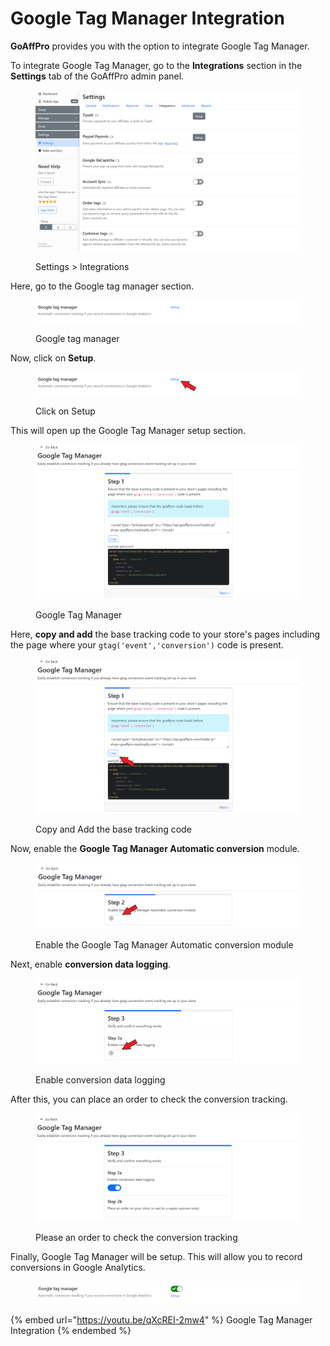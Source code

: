 # Google Tag Manager Integration

**GoAffPro** provides you with the option to integrate Google Tag Manager.

To integrate Google Tag Manager, go to the **Integrations** section in the **Settings** tab of the GoAffPro admin panel.

<figure><img src="../../.gitbook/assets/image (3595).png" alt=""><figcaption><p>Settings > Integrations</p></figcaption></figure>

Here, go to the Google tag manager section.

<figure><img src="../../.gitbook/assets/image (3329).png" alt=""><figcaption><p>Google tag manager</p></figcaption></figure>

Now, click on **Setup**.

<figure><img src="../../.gitbook/assets/Screenshot 2023-11-13 185445.png" alt=""><figcaption><p>Click on Setup</p></figcaption></figure>

This will open up the Google Tag Manager setup section.

<figure><img src="../../.gitbook/assets/image (3333).png" alt=""><figcaption><p>Google Tag Manager</p></figcaption></figure>

Here, **copy and add** the base tracking code to your store's pages including the page where your `gtag('event','conversion')` code is present.

<figure><img src="../../.gitbook/assets/Screenshot 2023-11-13 185513.png" alt=""><figcaption><p>Copy and Add the base tracking code<br></p></figcaption></figure>

Now, enable the **Google Tag Manager Automatic conversion** module.

<figure><img src="../../.gitbook/assets/Screenshot 2023-11-13 185553.png" alt=""><figcaption><p>Enable the Google Tag Manager Automatic conversion module</p></figcaption></figure>

Next, enable **conversion data logging**.

<figure><img src="../../.gitbook/assets/Screenshot 2023-11-13 185618.png" alt=""><figcaption><p>Enable conversion data logging</p></figcaption></figure>

After this, you can place an order to check the conversion tracking.

<figure><img src="../../.gitbook/assets/image (3334).png" alt=""><figcaption><p>Please an order to check the conversion tracking</p></figcaption></figure>

Finally, Google Tag Manager will be setup. This will allow you to record conversions in Google Analytics.&#x20;

<figure><img src="../../.gitbook/assets/image (3328).png" alt=""><figcaption></figcaption></figure>

{% embed url="https://youtu.be/qXcREI-2mw4" %}
Google Tag Manager Integration
{% endembed %}
